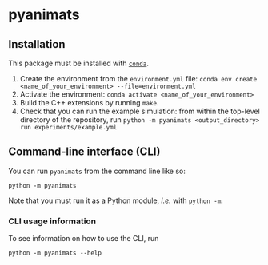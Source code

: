 # pyanimats

## Installation

This package must be installed with [`conda`](https://docs.conda.io/en/latest/miniconda.html).

1. Create the environment from the `environment.yml` file: `conda env create <name_of_your_environment> --file=environment.yml`
2. Activate the environment: `conda activate <name_of_your_environment>`
3. Build the C++ extensions by running `make`.
4. Check that you can run the example simulation: from within the top-level directory of the repository, run `python -m pyanimats <output_directory> run experiments/example.yml`


## Command-line interface (CLI)

You can run `pyanimats` from the command line like so:

```
python -m pyanimats
```

Note that you must run it as a Python module, _i.e._ with `python -m`.

### CLI usage information

To see information on how to use the CLI, run

```
python -m pyanimats --help
```

